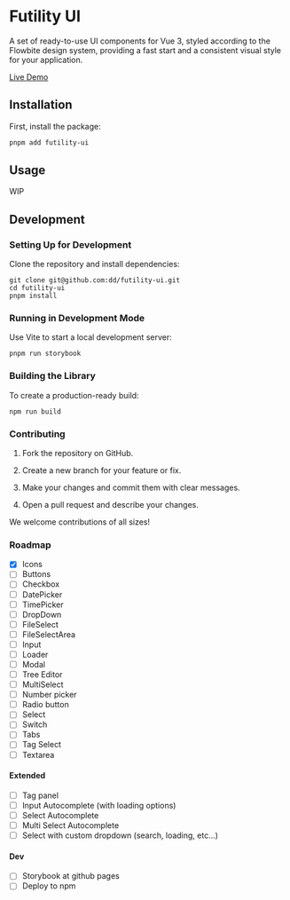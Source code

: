 # Futility UI

A set of ready-to-use UI components for Vue 3, styled according to the Flowbite design system, providing a fast start and a consistent visual style for your application.

[Live Demo](https://dd.github.io/futility-ui/)


## Installation

First, install the package:

```sh
pnpm add futility-ui
```


## Usage

WIP


## Development

### Setting Up for Development

Clone the repository and install dependencies:

```console
git clone git@github.com:dd/futility-ui.git
cd futility-ui
pnpm install
```


### Running in Development Mode

Use Vite to start a local development server:

```console
pnpm run storybook
```


### Building the Library

To create a production-ready build:

```console
npm run build
```


### Contributing

1. Fork the repository on GitHub.

2. Create a new branch for your feature or fix.

3. Make your changes and commit them with clear messages.

4. Open a pull request and describe your changes.

We welcome contributions of all sizes!


### Roadmap

* [x] Icons
* [ ] Buttons
* [ ] Checkbox
* [ ] DatePicker
* [ ] TimePicker
* [ ] DropDown
* [ ] FileSelect
* [ ] FileSelectArea
* [ ] Input
* [ ] Loader
* [ ] Modal
* [ ] Tree Editor
* [ ] MultiSelect
* [ ] Number picker
* [ ] Radio button
* [ ] Select
* [ ] Switch
* [ ] Tabs
* [ ] Tag Select
* [ ] Textarea

#### Extended

* [ ] Tag panel
* [ ] Input Autocomplete (with loading options)
* [ ] Select Autocomplete
* [ ] Multi Select Autocomplete
* [ ] Select with custom dropdown (search, loading, etc...)

#### Dev

* [ ] Storybook at github pages
* [ ] Deploy to npm
